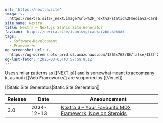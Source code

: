 ```yaml
---
url: 'https://nextra.site'
image: >-
  https://nextra.site/_next/image?url=%2F_next%2Fstatic%2Fmedia%2Fcard-1.4f54665c.png&w=3840&q=75
site_name: Nextra
title: Nextra – Next.js Static Site Generator
favicon: 'https://nextra.site/icon.svg?cac6a12bdc398585'
tags:
  - Software-Development
  - Frameworks
og_screenshot_url: >-
  https://og-screenshots-prod.s3.amazonaws.com/1366x768/80/false/433ff2f01c9878c920cf7eabbf1820abedaba5f0e382c6d4a1a3de3ac6cdd65e.jpeg
og-last-fetch: '2025-03-05T03:57:59.851Z'
---
```

Uses similar patterns as [[NEXT.js]] and is somewhat meant to accompany it, as both [[Web Frameworks]] are supported by [[Vercel]]. 

[[Static Site Generators|Static Site Generation]]

| Release | Date       | Announcement                                                                                    |
| ------- | ---------- | ----------------------------------------------------------------------------------------------- |
| 3.0     | 2024-12-13 | [Nextra 3 – Your Favourite MDX Framework, Now on Steroids](https://the-guild.dev/blog/nextra-3) |
